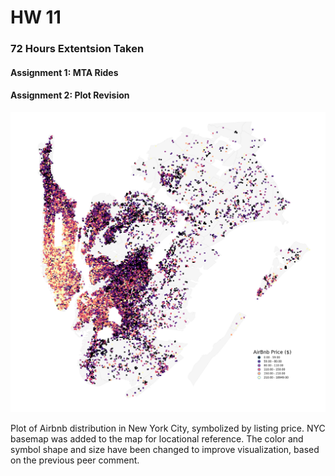 # HW 11
### 72 Hours Extentsion Taken

#### Assignment 1: MTA Rides

#### Assignment 2: Plot Revision

![Alt text](nycbnb.png)

Plot of Airbnb distribution in New York City, symbolized by listing price. NYC basemap was added to the map for locational reference. The color and symbol shape and size have been changed to improve visualization, based on the previous peer comment.
